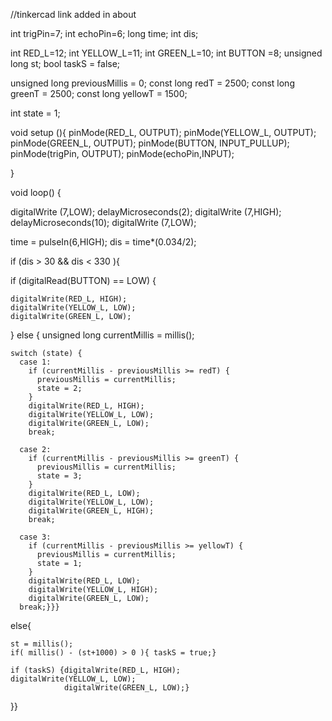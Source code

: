 //tinkercad link added in about

int trigPin=7;
int echoPin=6;
long time;
int dis;

int RED_L=12;
int YELLOW_L=11;
int GREEN_L=10;
int BUTTON =8;
unsigned long st;
bool taskS = false;

unsigned long previousMillis = 0;
const long redT = 2500;
const long greenT = 2500;
const long yellowT = 1500;

int state = 1; 

void setup (){
  pinMode(RED_L, OUTPUT);
  pinMode(YELLOW_L, OUTPUT);
  pinMode(GREEN_L, OUTPUT);
  pinMode(BUTTON, INPUT_PULLUP);  
  pinMode(trigPin, OUTPUT);
  pinMode(echoPin,INPUT);
  
}

void loop() {
 
digitalWrite (7,LOW);
delayMicroseconds(2);
digitalWrite (7,HIGH);
delayMicroseconds(10);
digitalWrite (7,LOW);
  
  time = pulseIn(6,HIGH);
  dis = time*(0.034/2);
  
  
  if (dis > 30 && dis < 330 ){
  
  if (digitalRead(BUTTON) == LOW) {
   
    digitalWrite(RED_L, HIGH);
    digitalWrite(YELLOW_L, LOW);
    digitalWrite(GREEN_L, LOW);
   
  } else {
    unsigned long currentMillis = millis();
    
    switch (state) {
      case 1: 
        if (currentMillis - previousMillis >= redT) {
          previousMillis = currentMillis;
          state = 2;
        }
        digitalWrite(RED_L, HIGH);
        digitalWrite(YELLOW_L, LOW);
        digitalWrite(GREEN_L, LOW);
        break;

      case 2: 
        if (currentMillis - previousMillis >= greenT) {
          previousMillis = currentMillis;
          state = 3;
        }
        digitalWrite(RED_L, LOW);
        digitalWrite(YELLOW_L, LOW);
        digitalWrite(GREEN_L, HIGH);
        break;

      case 3:
        if (currentMillis - previousMillis >= yellowT) {
          previousMillis = currentMillis;
          state = 1;
        }
        digitalWrite(RED_L, LOW);
        digitalWrite(YELLOW_L, HIGH);
        digitalWrite(GREEN_L, LOW);
      break;}}}


  else{
  
    st = millis();
    if( millis() - (st+1000) > 0 ){ taskS = true;}
  
    if (taskS) {digitalWrite(RED_L, HIGH);
    digitalWrite(YELLOW_L, LOW);
                digitalWrite(GREEN_L, LOW);}

  
  }}


